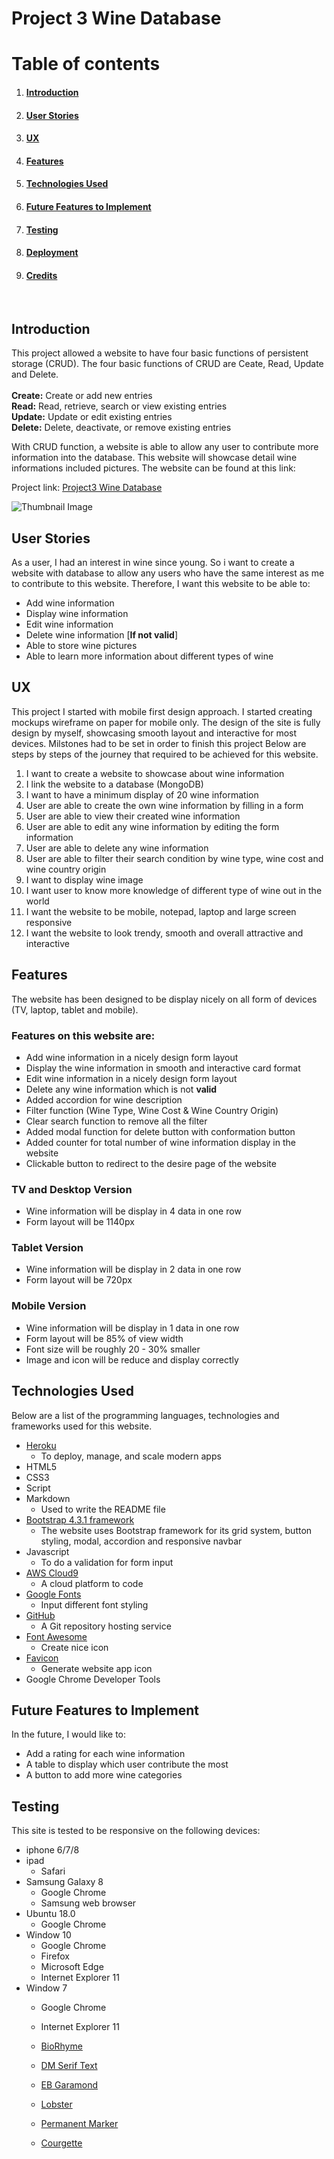 # Project 3 Wine Database
# Table of contents
1. #### [Introduction](#introduction)
2. #### [User Stories](#userstories)
3. #### [UX](#UX)
4. #### [Features](#features)
5. #### [Technologies Used](#technology)
6. #### [Future Features to Implement](#implement)
7. #### [Testing](#testing)
8. #### [Deployment](#Deployment)
9. #### [Credits](#Credits)

<br>


## Introduction <a name="introduction"></a>
This project allowed a website to have four basic functions of persistent storage (CRUD). The four basic functions of CRUD are Ceate, Read, Update and Delete. <br> <br>
**Create:** Create or add new entries <br>
**Read:** Read, retrieve, search or view existing entries <br>
**Update:** Update or edit existing entries <br>
**Delete:** Delete, deactivate, or remove existing entries <br>

With CRUD function, a website is able to allow any user to contribute more information into the database. This website will showcase detail wine informations included pictures. The website can be found at this link:

Project link: [Project3 Wine Database](https://ysl-wine-database.herokuapp.com/)


![Thumbnail Image](https://github.com/YiShengLee/Project3-Wine-Database/raw/master/static/img/Website_layout.PNG)

## User Stories <a name="userstories"></a>
As a user, I had an interest in wine since young. So i want to create a website with database to allow any users who have the same interest as me to contribute to this website. Therefore, I want this website to be able to:
- Add wine information
- Display wine information
- Edit wine information
- Delete wine information [**If not valid**]
- Able to store wine pictures
- Able to learn more information about different types of wine

## UX <a name="UX"></a>
This project I started with mobile first design approach. I started creating mockups wireframe on paper for mobile only. The design of the site is fully design by myself, showcasing smooth layout and interactive for most devices. Milstones had to be set in order to finish this project Below are steps by steps of the journey that required to be achieved for this website.
1. I want to create a website to showcase about wine information
2. I link the website to a database (MongoDB)
3. I want to have a minimum display of 20 wine information
4. User are able to create the own wine information by filling in a form
5. User are able to view their created wine information
6. User are able to edit any wine information by editing the form information
7. User are able to delete any wine information
8. User are able to filter their search condition by wine type, wine cost and wine country origin
9. I want to display wine image
10. I want user to know more knowledge of different type of wine out in the world
11. I want the website to be mobile, notepad, laptop and large screen responsive
12. I want the website to look trendy, smooth and overall attractive and interactive

## Features <a name="features"></a>
The website has been designed to be display nicely on all form of devices (TV, laptop, tablet and mobile).

### Features on this website are:
- Add wine information in a nicely design form layout
- Display the wine information in smooth and interactive card format
- Edit wine information in a nicely design form layout
- Delete any wine information which is not **valid**
- Added accordion for wine description
- Filter function (Wine Type, Wine Cost & Wine Country Origin)
- Clear search function to remove all the filter
- Added modal function for delete button with conformation button
- Added counter for total number of wine information display in the website
- Clickable button to redirect to the desire page of the website

### TV and Desktop Version
- Wine information will be display in 4 data in one row
- Form layout will be 1140px

### Tablet Version
- Wine information will be display in 2 data in one row
- Form layout will be 720px

### Mobile Version
- Wine information will be display in 1 data in one row
- Form layout will be 85% of view width
- Font size will be roughly 20 - 30% smaller
- Image and icon will be reduce and display correctly

## Technologies Used <a name="technology"></a>
Below are a list of the programming languages, technologies and frameworks used for this website.
- [Heroku](https://www.heroku.com/home)
    - To deploy, manage, and scale modern apps 
- HTML5
- CSS3
- Script
- Markdown
    - Used to write the README file
- [Bootstrap 4.3.1 framework](https://getbootstrap.com/)
    - The website uses Bootstrap framework for its grid system, button styling, modal, accordion and responsive navbar 
- Javascript
    - To do a validation for form input 
- [AWS Cloud9](https://aws.amazon.com/cloud9/)
    - A cloud platform to code 
- [Google Fonts](https://fonts.google.com/)
    - Input different font styling 
- [GitHub](https://github.com/)
    - A Git repository hosting service 
- [Font Awesome](https://fontawesome.com/)
    - Create nice icon 
- [Favicon](https://www.favicon-generator.org/)
    - Generate website app icon
- Google Chrome Developer Tools

## Future Features to Implement <a name="implement"></a>
In the future, I would like to:
- Add a rating for each wine information
- A table to display which user contribute the most
- A button to add more wine categories

## Testing <a name="testing"></a>
This site is tested to be responsive on the following devices:
- iphone 6/7/8
- ipad
    - Safari
- Samsung Galaxy 8
    - Google Chrome
    - Samsung web browser
- Ubuntu 18.0
    - Google Chrome
- Window 10
    - Google Chrome
    - Firefox
    - Microsoft Edge
    - Internet Explorer 11
- Window 7
    - Google Chrome
    - Internet Explorer 11







    - [BioRhyme](https://fonts.google.com/?query=BioRhyme)
    - [DM Serif Text](https://fonts.google.com/?query=DM+Serif+Text)
    - [EB Garamond](https://fonts.google.com/?query=EB+Garamond)
    - [Lobster](https://fonts.google.com/?query=Lobster)
    - [Permanent Marker](https://fonts.google.com/?query=Permanent+Marker)
    - [Courgette](https://fonts.google.com/?query=Courgette)




